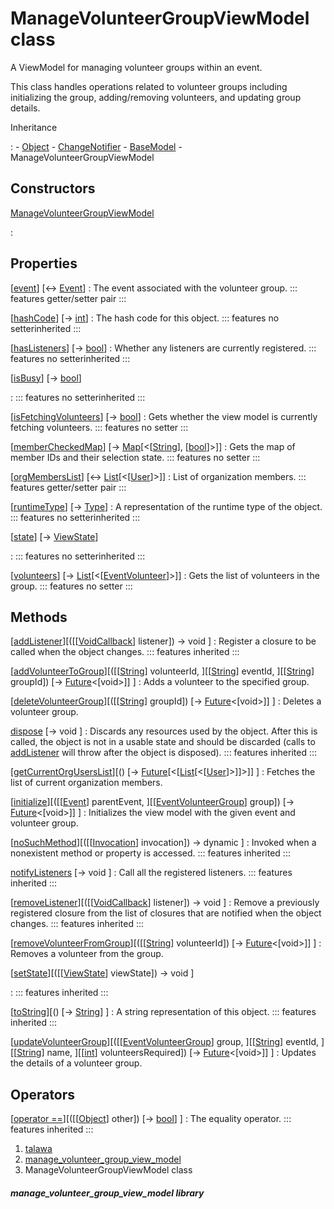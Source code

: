 
<div>

# ManageVolunteerGroupViewModel class

</div>


A ViewModel for managing volunteer groups within an event.

This class handles operations related to volunteer groups including
initializing the group, adding/removing volunteers, and updating group
details.




Inheritance

:   -   [Object](https://api.flutter.dev/flutter/dart-core/Object-class.html)
    -   [ChangeNotifier](https://api.flutter.dev/flutter/foundation/ChangeNotifier-class.html)
    -   [BaseModel](../view_model_base_view_model/BaseModel-class.html)
    -   ManageVolunteerGroupViewModel



## Constructors

[ManageVolunteerGroupViewModel](../view_model_after_auth_view_models_event_view_models_manage_volunteer_group_view_model/ManageVolunteerGroupViewModel/ManageVolunteerGroupViewModel.html)

:   



## Properties

[[event](../view_model_after_auth_view_models_event_view_models_manage_volunteer_group_view_model/ManageVolunteerGroupViewModel/event.html)] [↔ [Event](../models_events_event_model/Event-class.html)]
:   The event associated with the volunteer group.
    ::: features
    getter/setter pair
    :::

[[hashCode](https://api.flutter.dev/flutter/dart-core/Object/hashCode.html)] [→ [int](https://api.flutter.dev/flutter/dart-core/int-class.html)]
:   The hash code for this object.
    ::: features
    no setterinherited
    :::

[[hasListeners](https://api.flutter.dev/flutter/foundation/ChangeNotifier/hasListeners.html)] [→ [bool](https://api.flutter.dev/flutter/dart-core/bool-class.html)]
:   Whether any listeners are currently registered.
    ::: features
    no setterinherited
    :::

[[isBusy](../view_model_base_view_model/BaseModel/isBusy.html)] [→ [bool](https://api.flutter.dev/flutter/dart-core/bool-class.html)]

:   ::: features
    no setterinherited
    :::

[[isFetchingVolunteers](../view_model_after_auth_view_models_event_view_models_manage_volunteer_group_view_model/ManageVolunteerGroupViewModel/isFetchingVolunteers.html)] [→ [bool](https://api.flutter.dev/flutter/dart-core/bool-class.html)]
:   Gets whether the view model is currently fetching volunteers.
    ::: features
    no setter
    :::

[[memberCheckedMap](../view_model_after_auth_view_models_event_view_models_manage_volunteer_group_view_model/ManageVolunteerGroupViewModel/memberCheckedMap.html)] [→ [Map](https://api.flutter.dev/flutter/dart-core/Map-class.html)[\<[[String](https://api.flutter.dev/flutter/dart-core/String-class.html)], [[bool](https://api.flutter.dev/flutter/dart-core/bool-class.html)]\>]]
:   Gets the map of member IDs and their selection state.
    ::: features
    no setter
    :::

[[orgMembersList](../view_model_after_auth_view_models_event_view_models_manage_volunteer_group_view_model/ManageVolunteerGroupViewModel/orgMembersList.html)] [↔ [List](https://api.flutter.dev/flutter/dart-core/List-class.html)[\<[[User](../models_user_user_info/User-class.html)]\>]]
:   List of organization members.
    ::: features
    getter/setter pair
    :::

[[runtimeType](https://api.flutter.dev/flutter/dart-core/Object/runtimeType.html)] [→ [Type](https://api.flutter.dev/flutter/dart-core/Type-class.html)]
:   A representation of the runtime type of the object.
    ::: features
    no setterinherited
    :::

[[state](../view_model_base_view_model/BaseModel/state.html)] [→ [ViewState](../enums_enums/ViewState.html)]

:   ::: features
    no setterinherited
    :::

[[volunteers](../view_model_after_auth_view_models_event_view_models_manage_volunteer_group_view_model/ManageVolunteerGroupViewModel/volunteers.html)] [→ [List](https://api.flutter.dev/flutter/dart-core/List-class.html)[\<[[EventVolunteer](../models_events_event_volunteer/EventVolunteer-class.html)]\>]]
:   Gets the list of volunteers in the group.
    ::: features
    no setter
    :::



## Methods

[[addListener](https://api.flutter.dev/flutter/foundation/ChangeNotifier/addListener.html)][([[[VoidCallback](https://api.flutter.dev/flutter/dart-ui/VoidCallback.html)] listener]) → void ]
:   Register a closure to be called when the object changes.
    ::: features
    inherited
    :::

[[addVolunteerToGroup](../view_model_after_auth_view_models_event_view_models_manage_volunteer_group_view_model/ManageVolunteerGroupViewModel/addVolunteerToGroup.html)][([[[String](https://api.flutter.dev/flutter/dart-core/String-class.html)] volunteerId, ][[[String](https://api.flutter.dev/flutter/dart-core/String-class.html)] eventId, ][[[String](https://api.flutter.dev/flutter/dart-core/String-class.html)] groupId]) [→ [Future](https://api.flutter.dev/flutter/dart-core/Future-class.html)\<[void\>]] ]
:   Adds a volunteer to the specified group.

[[deleteVolunteerGroup](../view_model_after_auth_view_models_event_view_models_manage_volunteer_group_view_model/ManageVolunteerGroupViewModel/deleteVolunteerGroup.html)][([[[String](https://api.flutter.dev/flutter/dart-core/String-class.html)] groupId]) [→ [Future](https://api.flutter.dev/flutter/dart-core/Future-class.html)\<[void\>]] ]
:   Deletes a volunteer group.

[dispose](https://api.flutter.dev/flutter/foundation/ChangeNotifier/dispose.html) [→ void ]
:   Discards any resources used by the object. After this is called, the
    object is not in a usable state and should be discarded (calls to
    [addListener](https://api.flutter.dev/flutter/foundation/ChangeNotifier/addListener.html)
    will throw after the object is disposed).
    ::: features
    inherited
    :::

[[getCurrentOrgUsersList](../view_model_after_auth_view_models_event_view_models_manage_volunteer_group_view_model/ManageVolunteerGroupViewModel/getCurrentOrgUsersList.html)][() [→ [Future](https://api.flutter.dev/flutter/dart-core/Future-class.html)[\<[[List](https://api.flutter.dev/flutter/dart-core/List-class.html)[\<[[User](../models_user_user_info/User-class.html)]\>]]\>]] ]
:   Fetches the list of current organization members.

[[initialize](../view_model_after_auth_view_models_event_view_models_manage_volunteer_group_view_model/ManageVolunteerGroupViewModel/initialize.html)][([[[Event](../models_events_event_model/Event-class.html)] parentEvent, ][[[EventVolunteerGroup](../models_events_event_volunteer_group/EventVolunteerGroup-class.html)] group]) [→ [Future](https://api.flutter.dev/flutter/dart-core/Future-class.html)\<[void\>]] ]
:   Initializes the view model with the given event and volunteer group.

[[noSuchMethod](https://api.flutter.dev/flutter/dart-core/Object/noSuchMethod.html)][([[[Invocation](https://api.flutter.dev/flutter/dart-core/Invocation-class.html)] invocation]) → dynamic ]
:   Invoked when a nonexistent method or property is accessed.
    ::: features
    inherited
    :::

[notifyListeners](https://api.flutter.dev/flutter/foundation/ChangeNotifier/notifyListeners.html) [→ void ]
:   Call all the registered listeners.
    ::: features
    inherited
    :::

[[removeListener](https://api.flutter.dev/flutter/foundation/ChangeNotifier/removeListener.html)][([[[VoidCallback](https://api.flutter.dev/flutter/dart-ui/VoidCallback.html)] listener]) → void ]
:   Remove a previously registered closure from the list of closures
    that are notified when the object changes.
    ::: features
    inherited
    :::

[[removeVolunteerFromGroup](../view_model_after_auth_view_models_event_view_models_manage_volunteer_group_view_model/ManageVolunteerGroupViewModel/removeVolunteerFromGroup.html)][([[[String](https://api.flutter.dev/flutter/dart-core/String-class.html)] volunteerId]) [→ [Future](https://api.flutter.dev/flutter/dart-core/Future-class.html)\<[void\>]] ]
:   Removes a volunteer from the group.

[[setState](../view_model_base_view_model/BaseModel/setState.html)][([[[ViewState](../enums_enums/ViewState.html)] viewState]) → void ]

:   ::: features
    inherited
    :::

[[toString](https://api.flutter.dev/flutter/dart-core/Object/toString.html)][() [→ [String](https://api.flutter.dev/flutter/dart-core/String-class.html)] ]
:   A string representation of this object.
    ::: features
    inherited
    :::

[[updateVolunteerGroup](../view_model_after_auth_view_models_event_view_models_manage_volunteer_group_view_model/ManageVolunteerGroupViewModel/updateVolunteerGroup.html)][([[[EventVolunteerGroup](../models_events_event_volunteer_group/EventVolunteerGroup-class.html)] group, ][[[String](https://api.flutter.dev/flutter/dart-core/String-class.html)] eventId, ][[[String](https://api.flutter.dev/flutter/dart-core/String-class.html)] name, ][[[int](https://api.flutter.dev/flutter/dart-core/int-class.html)] volunteersRequired]) [→ [Future](https://api.flutter.dev/flutter/dart-core/Future-class.html)\<[void\>]] ]
:   Updates the details of a volunteer group.



## Operators

[[operator ==](https://api.flutter.dev/flutter/dart-core/Object/operator_equals.html)][([[[Object](https://api.flutter.dev/flutter/dart-core/Object-class.html)] other]) [→ [bool](https://api.flutter.dev/flutter/dart-core/bool-class.html)] ]
:   The equality operator.
    ::: features
    inherited
    :::







1.  [talawa](../index.html)
2.  [manage_volunteer_group_view_model](../view_model_after_auth_view_models_event_view_models_manage_volunteer_group_view_model/)
3.  ManageVolunteerGroupViewModel class

##### manage_volunteer_group_view_model library







